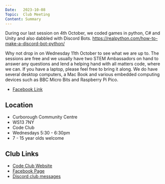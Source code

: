 ```yaml
---
Date:   2023-10-08
Topic:  Club Meeting
Content: Summary
---
```

During our last session on  4th October, we coded games in python, C# and Unity and also dabbled with Discord 
Bots.
https://realpython.com/how-to-make-a-discord-bot-python/

Why not drop in on Wednesday 11th October to see what we are up to. The sessions are free and we usually have two STEM Ambassadors on hand to answer any questions and lend a helping hand with all matters code, where we can. If you have a laptop, please feel free to bring it along. We do have several desktop computers, a Mac Book and various embedded computing devices such as BBC Micro Bits and Raspberry Pi Pico.

* [Facebook Link](https://www.facebook.com/720665616418529/posts/830282468790176)

## Location

* Curborough Community Centre
* WS13 7NY
* Code Club
* Wednesdays 5:30 - 6:30pm
* 7 - 15 year olds welcome

## Club Links

* [Code Club Website](https://lichfield-code-club.github.io/)
* [Facebook Page](https://www.facebook.com/LichfieldCoders)
* [Discord club messages](https://discord.gg/szz6xGK)
